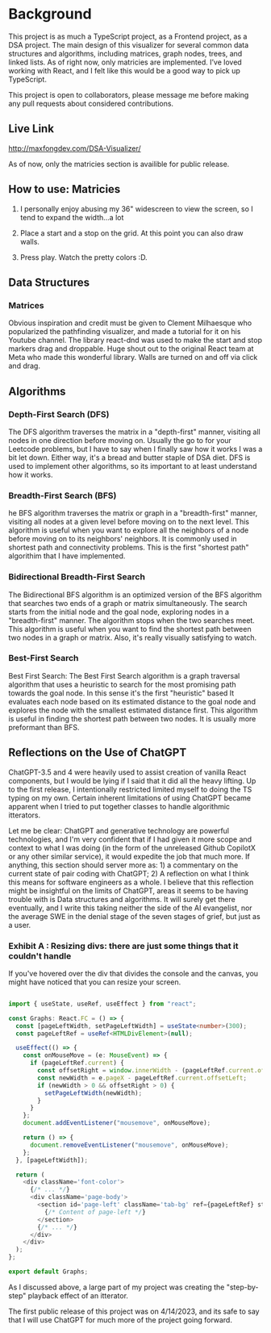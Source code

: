 # Background

This project is as much a TypeScript project, as a Frontend project, as a DSA project. The main design of this  visualizer for several common data structures and algorithms, including matrices, graph nodes, trees, and linked lists. As of right now, only matricies are implemented. I’ve loved working with React, and I felt like this would be a good way to pick up TypeScript. 

This project is open to collaborators, please message me before making any pull requests about considered contributions.

## Live Link


http://maxfongdev.com/DSA-Visualizer/

As of now, only the matricies section is availible for public release.

## How to use: Matricies

1) I personally enjoy abusing my 36" widescreen to view the screen, so I tend to expand the width...a lot


2) Place a start and a stop on the grid. At this point you can also draw walls.

3) Press play. Watch the pretty colors :D. 


## Data Structures

### Matrices

Obvious inspiration and credit must be given to Clement Milhaesque who popularized the pathfinding visualizer, and made a tutorial for it on his Youtube channel. The library react-dnd was used to make the start and stop markers drag and droppable. Huge shout out to the original React team at Meta who made this wonderful library. Walls are turned on and off via click and drag.

## Algorithms

### Depth-First Search (DFS)

The DFS algorithm traverses the matrix in a "depth-first" manner, visiting all nodes in one direction before moving on. Usually the go to for your Leetcode problems, but I have to say when I finally saw how it works I was a bit let down. Either way, it's a bread and butter staple of DSA diet. DFS is used to implement other algorithms, so its important to at least understand how it works.

### Breadth-First Search (BFS)

he BFS algorithm traverses the matrix or graph in a "breadth-first" manner, visiting all nodes at a given level before moving on to the next level. This algorithm is useful when you want to explore all the neighbors of a node before moving on to its neighbors' neighbors. It is commonly used in shortest path and connectivity problems. This is the first "shortest path" algorithim that I have implemented.

### Bidirectional Breadth-First Search

The Bidirectional BFS algorithm is an optimized version of the BFS algorithm that searches two ends of a graph or matrix simultaneously. The search starts from the initial node and the goal node, exploring nodes in a "breadth-first" manner. The algorithm stops when the two searches meet. This algorithm is useful when you want to find the shortest path between two nodes in a graph or matrix. Also, it's really visually satisfying to watch.

### Best-First Search

Best First Search: The Best First Search algorithm is a graph traversal algorithm that uses a heuristic to search for the most promising path towards the goal node. In this sense it's the first "heuristic" based  It evaluates each node based on its estimated distance to the goal node and explores the node with the smallest estimated distance first. This algorithm is useful in finding the shortest path between two nodes. It is usually more preformant than BFS.

## Reflections on the Use of ChatGPT

ChatGPT-3.5 and 4 were heavily used to assist creation of vanilla React components, but I would be lying if I said that it did all the heavy lifting. Up to the first release, I intentionally restricted limited myself to doing the TS typing on my own. Certain inherent limitations of using ChatGPT became apparent when I tried to put together classes to handle algorithmic itterators. 

Let me be clear: ChatGPT and generative technology are powerful technologies, and I'm very confident that if I had given it more scope and context to what I was doing (in the form of the unreleased Github CopilotX or any other similar service), it would expedite the job that much more. If anything, this section should server more as: 1) a commentary on the current state of pair coding with ChatGPT; 2) A reflection on what I think this means for software engineers as a whole. I believe that this reflection might be insightful on the limits of ChatGPT, areas it seems to be having trouble with is Data structures and algorithms. It will surely get there eventually, and I write this taking neither the side of the AI evangelist, nor the average SWE in the denial stage of the seven stages of grief, but just as a user. 

### Exhibit A : Resizing divs: there are just some things that it couldn't handle


If you've hovered over the div that divides the console and the canvas, you might have noticed that you can resize your screen. 

```typescript

import { useState, useRef, useEffect } from "react";

const Graphs: React.FC = () => {
  const [pageLeftWidth, setPageLeftWidth] = useState<number>(300);
  const pageLeftRef = useRef<HTMLDivElement>(null);

  useEffect(() => {
    const onMouseMove = (e: MouseEvent) => {
      if (pageLeftRef.current) {
        const offsetRight = window.innerWidth - (pageLeftRef.current.offsetLeft + pageLeftWidth);
        const newWidth = e.pageX - pageLeftRef.current.offsetLeft;
        if (newWidth > 0 && offsetRight > 0) {
          setPageLeftWidth(newWidth);
        }
      }
    };
    document.addEventListener("mousemove", onMouseMove);

    return () => {
      document.removeEventListener("mousemove", onMouseMove);
    };
  }, [pageLeftWidth]);

  return (
    <div className='font-color'>
      {/* ... */}
      <div className='page-body'>
        <section id='page-left' className='tab-bg' ref={pageLeftRef} style={{ width: pageLeftWidth }}>
          {/* Content of page-left */}
        </section>
        {/* ... */}
      </div>
    </div>
  );
};

export default Graphs;


```



As I discussed above, a large part of my project was creating the "step-by-step" playback effect of an itterator. 

The first public release of this project was on 4/14/2023, and its safe to say that I will use ChatGPT for much more of the project going forward.